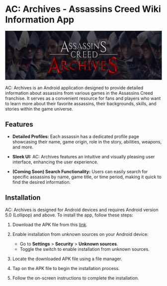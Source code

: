 # AC: Archives - Assassins Creed Wiki Information App

<p align="center">
  <img src="https://github.com/rmaganacs/ACArchive/blob/main/app/src/main/res/drawable/acreadme.png">
</p>

AC: Archives is an Android application designed to provide detailed information about assassins from various games in the Assassins Creed franchise. It serves as a convenient resource for fans and players who want to learn more about their favorite assassins, their backgrounds, skills, and stories within the game universe.

## Features

- **Detailed Profiles:** Each assassin has a dedicated profile page showcasing their name, game origin, role in the story, abilities, weapons, and more.

- **Sleek UI:** AC: Archives features an intuitive and visually pleasing user interface, enhancing the user experience.

- **(Coming Soon) Search Functionality:** Users can easily search for specific assassins by name, game title, or time period, making it quick to find the desired information.

## Installation

AC: Archives is designed for Android devices and requires Android version 5.0 (Lollipop) and above. To install the app, follow these steps:

1. Download the APK file from this [link](https://drive.google.com/file/d/17S0RsyvlODB40Z3doIea9582tQaoPGbc/view?usp=sharing).

2. Enable installation from unknown sources on your Android device:
   - Go to **Settings** > **Security** > **Unknown sources**.
   - Toggle the switch to enable installation from unknown sources.

3. Locate the downloaded APK file using a file manager.

4. Tap on the APK file to begin the installation process.

5. Follow the on-screen instructions to complete the installation.
